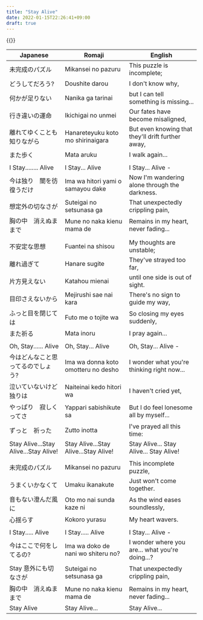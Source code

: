 ```yaml
---
title: "Stay Alive"
date: 2022-01-15T22:26:41+09:00
draft: true
---
```

{{<yt z-NuxWkYtlI>}}

| Japanese                              | Romaji                                | English                                           |
|---------------------------------------|---------------------------------------|---------------------------------------------------|
| 未完成のパズル                        | Mikansei no pazuru                    | This puzzle is incomplete;                        |
| どうしてだろう?                       | Doushite darou                        | I don't know why,                                 |
| 何かが足りない                        | Nanika ga tarinai                     | but I can tell something is missing...            |
| 行き違いの運命                        | Ikichigai no unmei                    | Our fates have become misaligned,                 |
| 離れてゆくことも　知りながら          | Hanareteyuku koto mo shirinaigara     | But even knowing that they'll drift further away, |
| また歩く                              | Mata aruku                            | I walk again...                                   |
|                                       |                                       |                                                   |
| I Stay........ Alive                  | I Stay... Alive                       | I Stay... Alive -                                 |
| 今は独り　闇を彷徨うだけ              | Ima wa hitori yami o samayou dake     | Now I'm wandering alone through the darkness.     |
| 想定外の切なさが                      | Suteigai no setsunasa ga              | That unexpectedly crippling pain,                 |
| 胸の中　消えぬままで                  | Mune no naka kienu mama de            | Remains in my heart, never fading...              |
|                                       |                                       |                                                   |
| 不安定な思想                          | Fuantei na shisou                     | My thoughts are unstable;                         |
| 離れ過ぎて                            | Hanare sugite                         | They've strayed too far,                          |
| 片方見えない                          | Katahou mienai                        | until one side is out of sight.                   |
| 目印さえないから                      | Mejirushi sae nai kara                | There's no sign to guide my way,                  |
| ふっと目を閉じては                    | Futo me o tojite wa                   | So closing my eyes suddenly,                      |
| また祈る                              | Mata inoru                            | I pray again...                                   |
|                                       |                                       |                                                   |
| Oh, Stay...... Alive                  | Oh, Stay... Alive                     | Oh, Stay... Alive -                               |
| 今はどんなこと思ってるのでしょう?     | Ima wa donna koto omotteru no desho   | I wonder what you're thinking right now...        |
| 泣いていないけど　独りは              | Naiteinai kedo hitori wa              | I haven't cried yet,                              |
| やっぱり　寂しくってさ                | Yappari sabishikute sa                | But I do feel lonesome all by myself...           |
| ずっと　祈った                        | Zutto inotta                          | I've prayed all this time:                        |
| Stay Alive...Stay Alive...Stay Alive! | Stay Alive...Stay Alive...Stay Alive! | Stay Alive... Stay Alive... Stay Alive!           |
|                                       |                                       |                                                   |
| 未完成のパズル                        | Mikansei no pazuru                    | This incomplete puzzle,                           |
| うまくいかなくて                      | Umaku ikanakute                       | Just won't come together.                         |
| 音もない澄んだ風に                    | Oto mo nai sunda kaze ni              | As the wind eases soundlessly,                    |
| 心揺らす                              | Kokoro yurasu                         | My heart wavers.                                  |
|                                       |                                       |                                                   |
| I Stay..... Alive                     | I Stay..... Alive                     | I Stay... Alive -                                 |
| 今はここで何をしてるの?               | Ima wa doko de nani wo shiteru no?    | I wonder where you are... what you're doing...?   |
| Stay 意外にも切なさが                 | Suteigai no setsunasa ga              | That unexpectedly crippling pain,                 |
| 胸の中　消えぬままで                  | Mune no naka kienu mama de            | Remains in my heart, never fading...              |
| Stay Alive                            | Stay Alive...                         | Stay Alive...                                     |
